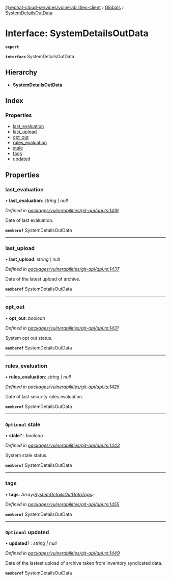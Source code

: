 [@redhat-cloud-services/vulnerabilities-client](../README.md) › [Globals](../globals.md) › [SystemDetailsOutData](systemdetailsoutdata.md)

# Interface: SystemDetailsOutData

**`export`** 

**`interface`** SystemDetailsOutData

## Hierarchy

* **SystemDetailsOutData**

## Index

### Properties

* [last_evaluation](systemdetailsoutdata.md#last_evaluation)
* [last_upload](systemdetailsoutdata.md#last_upload)
* [opt_out](systemdetailsoutdata.md#opt_out)
* [rules_evaluation](systemdetailsoutdata.md#rules_evaluation)
* [stale](systemdetailsoutdata.md#optional-stale)
* [tags](systemdetailsoutdata.md#tags)
* [updated](systemdetailsoutdata.md#optional-updated)

## Properties

###  last_evaluation

• **last_evaluation**: *string | null*

*Defined in [packages/vulnerabilities/git-api/api.ts:1419](https://github.com/leSamo/javascript-clients/blob/master/packages/vulnerabilities/git-api/api.ts#L1419)*

Date of last evaluation.

**`memberof`** SystemDetailsOutData

___

###  last_upload

• **last_upload**: *string | null*

*Defined in [packages/vulnerabilities/git-api/api.ts:1437](https://github.com/leSamo/javascript-clients/blob/master/packages/vulnerabilities/git-api/api.ts#L1437)*

Date of the latest upload of archive.

**`memberof`** SystemDetailsOutData

___

###  opt_out

• **opt_out**: *boolean*

*Defined in [packages/vulnerabilities/git-api/api.ts:1431](https://github.com/leSamo/javascript-clients/blob/master/packages/vulnerabilities/git-api/api.ts#L1431)*

System opt out status.

**`memberof`** SystemDetailsOutData

___

###  rules_evaluation

• **rules_evaluation**: *string | null*

*Defined in [packages/vulnerabilities/git-api/api.ts:1425](https://github.com/leSamo/javascript-clients/blob/master/packages/vulnerabilities/git-api/api.ts#L1425)*

Date of last security rules evaluation.

**`memberof`** SystemDetailsOutData

___

### `Optional` stale

• **stale**? : *boolean*

*Defined in [packages/vulnerabilities/git-api/api.ts:1443](https://github.com/leSamo/javascript-clients/blob/master/packages/vulnerabilities/git-api/api.ts#L1443)*

System stale status.

**`memberof`** SystemDetailsOutData

___

###  tags

• **tags**: *Array‹[SystemDetailsOutDataTags](systemdetailsoutdatatags.md)›*

*Defined in [packages/vulnerabilities/git-api/api.ts:1455](https://github.com/leSamo/javascript-clients/blob/master/packages/vulnerabilities/git-api/api.ts#L1455)*

**`memberof`** SystemDetailsOutData

___

### `Optional` updated

• **updated**? : *string | null*

*Defined in [packages/vulnerabilities/git-api/api.ts:1449](https://github.com/leSamo/javascript-clients/blob/master/packages/vulnerabilities/git-api/api.ts#L1449)*

Date of the lastest upload of archive taken from Inventory syndicated data.

**`memberof`** SystemDetailsOutData
